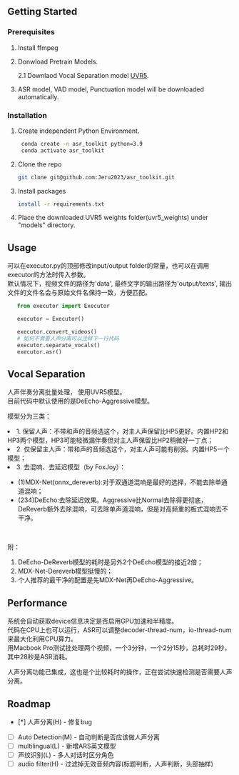 <!-- GETTING STARTED -->
## Getting Started

### Prerequisites
1. Install ffmpeg
   
2. Donwload Pretrain Models.
   
   2.1 Downlaod Vocal Separation model [UVR5](https://www.icloud.com.cn/iclouddrive/0bekRKDiJXboFhbfm3lM2fVbA#UVR5_Weights).

3. ASR model, VAD model, Punctuation model will be downloaded automatically.

### Installation
1. Create independent Python Environment.
   ```sh    
    conda create -n asr_toolkit python=3.9
    conda activate asr_toolkit
   ```
2. Clone the repo
   ```sh
   git clone git@github.com:Jeru2023/asr_toolkit.git
   ```
3. Install packages
   ```sh
   install -r requirements.txt
   ```
4. Place the downloaded UVR5 weights folder(uvr5_weights) under "models" directory.
   
## Usage
可以在executor.py的顶部修改input/output folder的常量，也可以在调用executor的方法时传入参数。<br>
默认情况下，视频文件的路径为'data', 最终文字的输出路径为'output/texts', 输出文件的文件名会与原始文件名保持一致，方便匹配。<br>

```python
   from executor import Executor

   executor = Executor()

   executor.convert_videos()
   # 如何不需要人声分离可以注释下一行代码
   executor.separate_vocals()
   executor.asr()
```

## Vocal Separation
人声伴奏分离批量处理， 使用UVR5模型。 <br> 目前代码中默认使用的是DeEcho-Aggressive模型。

模型分为三类： <br>
<li>1. 保留人声：不带和声的音频选这个，对主人声保留比HP5更好。内置HP2和HP3两个模型，HP3可能轻微漏伴奏但对主人声保留比HP2稍微好一丁点； </li>
<li>2. 仅保留主人声：带和声的音频选这个，对主人声可能有削弱。内置HP5一个模型； </li>
<li>3. 去混响、去延迟模型（by FoxJoy）：</li>
   <ul>
   <li>(1)MDX-Net(onnx_dereverb):对于双通道混响是最好的选择，不能去除单通道混响；</li>
   <li>(234)DeEcho:去除延迟效果。Aggressive比Normal去除得更彻底，DeReverb额外去除混响，可去除单声道混响，但是对高频重的板式混响去不干净。</li>
   </ul>
<br>

附：<br>
1. DeEcho-DeReverb模型的耗时是另外2个DeEcho模型的接近2倍；<br>
2. MDX-Net-Dereverb模型挺慢的；<br>
3. 个人推荐的最干净的配置是先MDX-Net再DeEcho-Aggressive。<br>

## Performance
系统会自动获取device信息决定是否启用GPU加速和半精度。<br>
代码在CPU上也可以运行，ASR可以调整decoder-thread-num，io-thread-num来最大化利用CPU算力。<br>
用Macbook Pro测试批处理两个视频，一个3分钟，一个2分15秒，总耗时29秒，其中28秒是ASR消耗。

人声分离功能已集成，这也是个比较耗时的操作，正在尝试快速检测是否需要人声分离。

<!-- ROADMAP -->
## Roadmap

- [*] 人声分离(H) - 修复bug
- [ ] Auto Detection(M) - 自动判断是否应该做人声分离
- [ ] multilingual(L) - 新增ARS英文模型
- [ ] 声纹识别(L) - 多人对话时区分角色
- [ ] audio filter(H) - 过滤掉无效音频内容(标题判断，人声判断，头部抽样)
